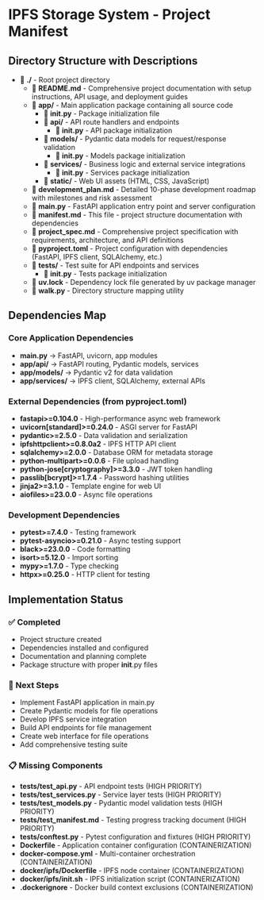 # IPFS Storage System - Project Manifest

## Directory Structure with Descriptions

- 📁 **./** - Root project directory
  - 📄 **README.md** - Comprehensive project documentation with setup instructions, API usage, and deployment guides
  - 📁 **app/** - Main application package containing all source code
    - 📄 **__init__.py** - Package initialization file
    - 📁 **api/** - API route handlers and endpoints
      - 📄 **__init__.py** - API package initialization
    - 📁 **models/** - Pydantic data models for request/response validation
      - 📄 **__init__.py** - Models package initialization
    - 📁 **services/** - Business logic and external service integrations
      - 📄 **__init__.py** - Services package initialization
    - 📁 **static/** - Web UI assets (HTML, CSS, JavaScript)
  - 📄 **development_plan.md** - Detailed 10-phase development roadmap with milestones and risk assessment
  - 📄 **main.py** - FastAPI application entry point and server configuration
  - 📄 **manifest.md** - This file - project structure documentation with dependencies
  - 📄 **project_spec.md** - Comprehensive project specification with requirements, architecture, and API definitions
  - 📄 **pyproject.toml** - Project configuration with dependencies (FastAPI, IPFS client, SQLAlchemy, etc.)
  - 📁 **tests/** - Test suite for API endpoints and services
    - 📄 **__init__.py** - Tests package initialization
  - 📄 **uv.lock** - Dependency lock file generated by uv package manager
  - 📄 **walk.py** - Directory structure mapping utility

## Dependencies Map

### Core Application Dependencies
- **main.py** → FastAPI, uvicorn, app modules
- **app/api/** → FastAPI routing, Pydantic models, services
- **app/models/** → Pydantic v2 for data validation
- **app/services/** → IPFS client, SQLAlchemy, external APIs

### External Dependencies (from pyproject.toml)
- **fastapi>=0.104.0** - High-performance async web framework
- **uvicorn[standard]>=0.24.0** - ASGI server for FastAPI
- **pydantic>=2.5.0** - Data validation and serialization
- **ipfshttpclient>=0.8.0a2** - IPFS HTTP API client
- **sqlalchemy>=2.0.0** - Database ORM for metadata storage
- **python-multipart>=0.0.6** - File upload handling
- **python-jose[cryptography]>=3.3.0** - JWT token handling
- **passlib[bcrypt]>=1.7.4** - Password hashing utilities
- **jinja2>=3.1.0** - Template engine for web UI
- **aiofiles>=23.0.0** - Async file operations

### Development Dependencies
- **pytest>=7.4.0** - Testing framework
- **pytest-asyncio>=0.21.0** - Async testing support
- **black>=23.0.0** - Code formatting
- **isort>=5.12.0** - Import sorting
- **mypy>=1.7.0** - Type checking
- **httpx>=0.25.0** - HTTP client for testing

## Implementation Status

### ✅ Completed
- Project structure created
- Dependencies installed and configured
- Documentation and planning complete
- Package structure with proper __init__.py files

### 🔄 Next Steps
- Implement FastAPI application in main.py
- Create Pydantic models for file operations
- Develop IPFS service integration
- Build API endpoints for file management
- Create web interface for file operations
- Add comprehensive testing suite

### 📋 Missing Components
- **tests/test_api.py** - API endpoint tests (HIGH PRIORITY)
- **tests/test_services.py** - Service layer tests (HIGH PRIORITY)
- **tests/test_models.py** - Pydantic model validation tests (HIGH PRIORITY)
- **tests/test_manifest.md** - Testing progress tracking document (HIGH PRIORITY)
- **tests/conftest.py** - Pytest configuration and fixtures (HIGH PRIORITY)
- **Dockerfile** - Application container configuration (CONTAINERIZATION)
- **docker-compose.yml** - Multi-container orchestration (CONTAINERIZATION)
- **docker/ipfs/Dockerfile** - IPFS node container (CONTAINERIZATION)
- **docker/ipfs/init.sh** - IPFS initialization script (CONTAINERIZATION)
- **.dockerignore** - Docker build context exclusions (CONTAINERIZATION)

